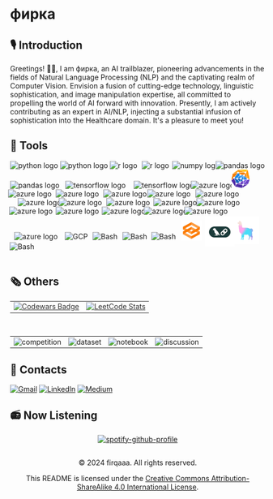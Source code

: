 <!-- <h3 align="left", style="font-family:  Consolas, monospace;"><b>Tech : </b></h3> -->

# фирка

## 🎙️ Introduction

Greetings! 👋🏼, I am фирка, an AI trailblazer, pioneering advancements in the fields of Natural Language Processing (NLP) and the captivating realm of Computer Vision. Envision a fusion of cutting-edge technology, linguistic sophistication, and image manipulation expertise, all committed to propelling the world of AI forward with innovation. Presently, I am actively contributing as an expert in AI/NLP, injecting a substantial infusion of sophistication into the Healthcare domain. It's a pleasure to meet you!


## 🔩 Tools

<div align="center">
  <div align="left">
    <img src="https://cdn.jsdelivr.net/gh/devicons/devicon/icons/python/python-original.svg" height="40" width="52" alt="python logo"/>
    <img src="https://doc.rust-lang.org/book/img/ferris/not_desired_behavior.svg" height="40" width="52" alt="python logo"  />
    <img src="https://cdn.jsdelivr.net/gh/devicons/devicon/icons/r/r-original.svg" height="40" width="52" alt="r logo"  />
    <img style="margin-left:5px; margin-bottom:-12px" src="https://upload.wikimedia.org/wikipedia/commons/thumb/3/38/Jupyter_logo.svg/883px-Jupyter_logo.svg.png" height="50" width="40" alt="r logo"/>
    <img style="margin-left:2px" src="https://cdn.jsdelivr.net/gh/devicons/devicon/icons/numpy/numpy-original.svg" height="40" width="52" alt="numpy logo"  />
    <img style="margin-left:-12px" src="https://cdn.jsdelivr.net/gh/devicons/devicon/icons/pandas/pandas-original.svg" height="40" width="52" alt="pandas logo"  />
    <img src="https://upload.wikimedia.org/wikipedia/commons/thumb/0/05/Scikit_learn_logo_small.svg/1200px-Scikit_learn_logo_small.svg.png" height="40" width="58" alt="pandas logo"/>  
    <img src="https://upload.wikimedia.org/wikipedia/commons/thumb/2/2d/Tensorflow_logo.svg/1200px-Tensorflow_logo.svg.png" height="40" width="40" alt="tensorflow logo"/>   
    <img src="https://img.stackshare.io/service/5601/keras.png" height="38" width="38" alt="tensorflow logo"/>
    <img style="margin-left:-10px; margin-right:-10px" src="https://developer-blogs.nvidia.com/wp-content/uploads/2017/04/logo.png" height="42" width="58" alt="azure logo"/>
    <img src="https://raw.githubusercontent.com/pyg-team/pyg_sphinx_theme/master/pyg_sphinx_theme/static/img/pyg_logo.png" height="36" width="36" alt="azure logo"/>   
    <img style="margin-left:-4px; margin-bottom:-2px" src="https://avatars.githubusercontent.com/u/58386951?v=4&s=400" height="42" width="42" alt="azure logo"  />   
    <img style="margin-left:-8px; margin-bottom: 0px" src="https://upload.wikimedia.org/wikipedia/commons/thumb/8/86/Google_JAX_logo.svg/1200px-Google_JAX_logo.svg.png" height="35" width="52" alt="azure logo"/>   
    <img style="margin-left:-7px;" src="https://raw.githubusercontent.com/wandb/assets/main/wandb-dots-logo.svg" height="36" width="52" alt="azure logo"/> 
    <img style="margin-left:-7px;margin-right:5px;" src="https://cdn.jsdelivr.net/gh/devicons/devicon/icons/opencv/opencv-original.svg" height="40" width="52" alt="azure logo"/>  
    <img style="margin-left:-7px; margin-bottom: 0px" src="https://onnxruntime.ai/images/ONNX-Icon.png" height="40" width="40" alt="azure logo"/>
    <img style="margin-left:15px" src="https://cdn.cdnlogo.com/logos/f/50/flask.svg" height="40" width="40" alt="azure logo"/>
    <img style="margin-left:-9px" src="https://huggingface.co/datasets/huggingface/brand-assets/resolve/main/hf-logo.png" height="45" width="45" alt="azure logo"/>
    <img src="https://streamlit.io/images/brand/streamlit-mark-color.svg" height="45" width="45" alt="azure logo" style="margin-left:5px"/>  
    <img src="https://innovationyourself.com/wp-content/uploads/2021/10/rasa.png" height="45" width="45" alt="azure logo" style="margin-left:-5px"/>
    <img src="https://miro.medium.com/v2/resize:fit:513/1*aeXlwnOS3DvVHiMVgBZbpQ.png" height="45" width="45" alt="azure logo" style="margin-left:-5px"/>
    <img src="https://www.bluematador.com/hs-fs/hubfs/blog/new/How%20Many%20Packets%20per%20Second%20PPS%20in%20Amazon%20EC2/BM-EC2-post-icon.png?width=200&name=BM-EC2-post-icon.png" height="45" width="45" alt="azure logo" style="margin-left:-2px"/>
    <img src="https://www.strongdm.com/hubfs/21126185/Technology%20Images/6074a311c28a8110c357bdd3_606379670d3642570e754a45_sagemaker-200x200.png" height="45" width="45" alt="azure logo" style="margin-left:2px"/>
    <img src="https://seeklogo.com/images/A/azure-machine-learning-service-logo-445C459FD8-seeklogo.com.png" height="38" width="35" alt="azure logo" style="margin-left:2px;margin-bottom:2px"/>
    <img src="https://azure.microsoft.com/svghandler/search/?width=600&height=315" height="45" width="75" alt="azure logo" style="margin-left:-7px;margin-bottom:-3px"/>
    <img src="https://seeklogo.com/images/O/open-ai-logo-8B9BFEDC26-seeklogo.com.png" height="38" width="38" alt="azure logo" style="margin-left:-10px;margin-bottom:2px"/>
    <img src="https://seeklogo.com/images/C/chroma-logo-FB287847E7-seeklogo.com.png" height="32" width="42" alt="azure logo" style="margin-left:8px;margin-bottom:3px"/>
    <img style="margin: 10px; margin-bottom:2px" src="https://profilinator.rishav.dev/skills-assets/google_cloud-icon.svg" alt="GCP" height="45" /> 
    <img style="margin:-4px; margin-bottom:2px" src="https://profilinator.rishav.dev/skills-assets/gnu_bash-icon.svg" alt="Bash" height="40" />
    <img style="margin-left: 10px; margin-bottom: 3px" src="https://www.astronomer.io/images/airflow-pinwheel.png" alt="Bash" height="35" width=35 />
    <img style="margin: 4px; margin-bottom:-6px" src="https://cdn3d.iconscout.com/3d/free/thumb/free-docker-5645891-4695749.png?f=webp" alt="Bash" height="55" width="55" />
    <img style="margin-left:3px; margin-bottom:-3px" src="./images/5106378.png" alt="Bash" height="40" width="40" />
    <img style="margin-left:3px; margin-bottom:-14px" src="./images/0521174.png" alt="Bash" height="58" width="58" />
    <img style="margin-left:-10px; margin-bottom:-10px" src="./images/oqVQ04b5KiGt5WOWJmYt8.png" alt="Bash" height="55" width="55" />
    <img style="margin-left:-1px; margin-bottom:-3px" src="https://asset.brandfetch.io/idfDTLvPCK/idfkFVkJdH.png" 
    <img style="margin-left:3px; margin-bottom:-3px" src="https://assets.stickpng.com/images/5847f981cef1014c0b5e48be.png" alt="Bash" height="40" width="40" />
    </div>
</div>

<br>

<!-- ## <b>Statistics</b>

<img src="https://myreadme.vercel.app/api/embed/firqaaa?panels=userstatistics,toplanguages,commitgraph" alt="reimaginedreadme" />

<br> -->


## 🗞️ <b>Others</b>

<table align="center" style="opacity: 0.9;">
    <tr>
        <td>
            <a href="https://www.codewars.com/users/firqaaa">
                <img src="https://www.codewars.com/users/firqaaa/badges/small" alt="Codewars Badge">
            </a>
        </td>
        <td>
            <a href="https://github.com/firqaaa/github-readme">
                <img src="https://leetcode-stats-six.vercel.app/api?username=firqaaa" alt="LeetCode Stats">
            </a>
        </td>
    </tr>
</table>


<br>

<table align="center">
  <tr>
    <td><img alt="competition" src="https://road-to-kaggle-grandmaster.vercel.app/api/badges/firqaaa/competition/light"></td>
    <td><img alt="dataset" src="https://road-to-kaggle-grandmaster.vercel.app/api/badges/firqaaa/dataset/light"></td>
    <td><img alt="notebook" src="https://road-to-kaggle-grandmaster.vercel.app/api/badges/firqaaa/notebook/light"></td>
    <td><img alt="discussion" src="https://road-to-kaggle-grandmaster.vercel.app/api/badges/firqaaa/discussion/light"></td>
  </tr>
</table>

## 📮 <b>Contacts</b>
[![Gmail](https://img.shields.io/badge/-Gmail-c14438?style=flat&logo=Gmail&logoColor=white)](mailto:firqa.arasyi@kalbecorp.com) [![LinkedIn](https://img.shields.io/badge/LinkedIn-%230077B5.svg?logo=linkedin&logoColor=white)](https://linkedin.com/in/firqaana) [![Medium](https://img.shields.io/badge/Medium-12100E?logo=medium&logoColor=white)](https://medium.com/@firqaaa)

###

## 📻 <b>Now Listening </b>
<div align="center">

  [![spotify-github-profile](https://spotify-github-profile.vercel.app/api/view?uid=31ka2ltibsixwhlhexeylvwhep7i&cover_image=true&theme=novatorem&show_offline=true&background_color=121212&interchange=false&bar_color=53b14f&bar_color_cover=true)](https://spotify-github-profile.vercel.app/api/view?uid=31ka2ltibsixwhlhexeylvwhep7i&redirect=true)

</div>

<!-- ## Copyright -->

##
<div align="center">
  © 2024 firqaaa. All rights reserved.

  This README is licensed under the [Creative Commons Attribution-ShareAlike 4.0 International License](https://creativecommons.org/licenses/by-sa/4.0/).
</div>